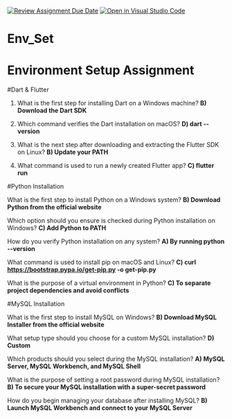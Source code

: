[![Review Assignment Due Date](https://classroom.github.com/assets/deadline-readme-button-22041afd0340ce965d47ae6ef1cefeee28c7c493a6346c4f15d667ab976d596c.svg)](https://classroom.github.com/a/vnsr1XuU)
[![Open in Visual Studio Code](https://classroom.github.com/assets/open-in-vscode-2e0aaae1b6195c2367325f4f02e2d04e9abb55f0b24a779b69b11b9e10269abc.svg)](https://classroom.github.com/online_ide?assignment_repo_id=15624368&assignment_repo_type=AssignmentRepo)
# Env_Set

# Environment Setup Assignment

#Dart & Flutter

1. What is the first step for installing Dart on a Windows machine?
**B) Download the Dart SDK**


2. Which command verifies the Dart installation on macOS?
**D) dart --version**


3. What is the next step after downloading and extracting the Flutter SDK on Linux?
**B) Update your PATH**


4. What command is used to run a newly created Flutter app?
**C) flutter run**

#Python Installation

What is the first step to install Python on a Windows system?
**B) Download Python from the official website**

Which option should you ensure is checked during Python installation on Windows?
**C) Add Python to PATH**

How do you verify Python installation on any system?
**A) By running python --version**


What command is used to install pip on macOS and Linux?
**C) curl https://bootstrap.pypa.io/get-pip.py -o get-pip.py**


What is the purpose of a virtual environment in Python?
**C) To separate project dependencies and avoid conflicts**

#MySQL Installation

What is the first step to install MySQL on Windows?
**B) Download MySQL Installer from the official website**

What setup type should you choose for a custom MySQL installation?
**D) Custom**

Which products should you select during the MySQL installation?
**A) MySQL Server, MySQL Workbench, and MySQL Shell**

What is the purpose of setting a root password during MySQL installation?
**B) To secure your MySQL installation with a super-secret password**


How do you begin managing your database after installing MySQL?
**B) Launch MySQL Workbench and connect to your MySQL Server**
